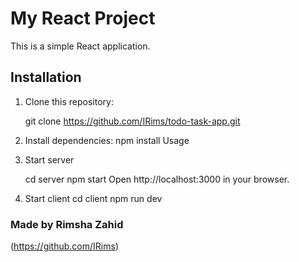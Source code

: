 # My React Project

This is a simple React application.

## Installation

1. Clone this repository:
    
   git clone https://github.com/IRims/todo-task-app.git

2. Install dependencies:
    npm install
Usage 

3. Start server

    cd server
    npm start 
Open http://localhost:3000 in your browser.


4. Start client
    cd client
    npm run dev



### Made by Rimsha Zahid 
(https://github.com/IRims)